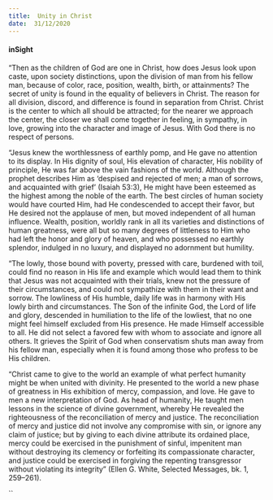 ```yaml
---
title:  Unity in Christ
date:  31/12/2020
---
```


#### inSight

“Then as the children of God are one in Christ, how does Jesus look upon caste, upon society distinctions, upon the division of man from his fellow man, because of color, race, position, wealth, birth, or attainments? The secret of unity is found in the equality of believers in Christ. The reason for all division, discord, and difference is found in separation from Christ. Christ is the center to which all should be attracted; for the nearer we approach the center, the closer we shall come together in feeling, in sympathy, in love, growing into the character and image of Jesus. With God there is no respect of persons.

“Jesus knew the worthlessness of earthly pomp, and He gave no attention to its display. In His dignity of soul, His elevation of character, His nobility of principle, He was far above the vain fashions of the world. Although the prophet describes Him as ‘despised and rejected of men; a man of sorrows, and acquainted with grief’ (Isaiah 53:3), He might have been esteemed as the highest among the noble of the earth. The best circles of human society would have courted Him, had He condescended to accept their favor, but He desired not the applause of men, but moved independent of all human influence. Wealth, position, worldly rank in all its varieties and distinctions of human greatness, were all but so many degrees of littleness to Him who had left the honor and glory of heaven, and who possessed no earthly splendor, indulged in no luxury, and displayed no adornment but humility.

“The lowly, those bound with poverty, pressed with care, burdened with toil, could find no reason in His life and example which would lead them to think that Jesus was not acquainted with their trials, knew not the pressure of their circumstances, and could not sympathize with them in their want and sorrow. The lowliness of His humble, daily life was in harmony with His lowly birth and circumstances. The Son of the infinite God, the Lord of life and glory, descended in humiliation to the life of the lowliest, that no one might feel himself excluded from His presence. He made Himself accessible to all. He did not select a favored few with whom to associate and ignore all others. It grieves the Spirit of God when conservatism shuts man away from his fellow man, especially when it is found among those who profess to be His children.

“Christ came to give to the world an example of what perfect humanity might be when united with divinity. He presented to the world a new phase of greatness in His exhibition of mercy, compassion, and love. He gave to men a new interpretation of God. As head of humanity, He taught men lessons in the science of divine government, whereby He revealed the righteousness of the reconciliation of mercy and justice. The reconciliation of mercy and justice did not involve any compromise with sin, or ignore any claim of justice; but by giving to each divine attribute its ordained place, mercy could be exercised in the punishment of sinful, impenitent man without destroying its clemency or forfeiting its compassionate character, and justice could be exercised in forgiving the repenting transgressor without violating its integrity” (Ellen G. White, Selected Messages, bk. 1, 259–261).

``